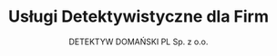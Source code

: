 ---
title: "Usługi Detektywistyczne dla Firm"
description: "Profesjonalne usługi detektywistyczne dla firm. Weryfikacja kontrahentów, audyty bezpieczeństwa, monitoring, ochrona tajemnic handlowych i poszukiwanie dłużników"
author: "DETEKTYW DOMAŃSKI PL Sp. z o.o."
---